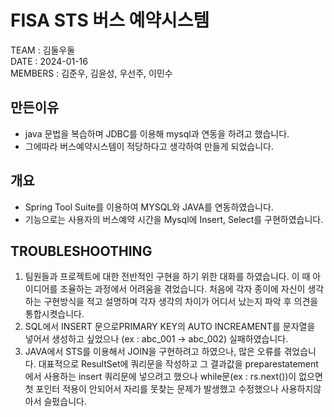 # FISA STS 버스 예약시스템
TEAM : 김둘우둘 <br>
DATE : 2024-01-16 <br>
MEMBERS : 김준우, 김윤성, 우선주, 이민수

## 만든이유
- java 문법을 복습하며 JDBC를 이용해 mysql과 연동을 하려고 했습니다.
- 그에따라 버스예약시스템이 적당하다고 생각하여 만들게 되었습니다.

## 개요
- Spring Tool Suite를 이용하여 MYSQL와 JAVA를 연동하였습니다.
- 기능으로는 사용자의 버스예약 시간을 Mysql에 Insert, Select를 구현하였습니다.

## TROUBLESHOOTHING
 1. 팀원들과 프로젝트에 대한 전반적인 구현을 하기 위한 대화를 하였습니다. 이 때 아이디어를 조율하는 과정에서 어려움을 겪었습니다. 처음에 각자 종이에 자신이 생각하는 구현방식을 적고 설명하며 각자 생각의 차이가 어디서 났는지 파악 후 의견을 통합시켯습니다.
 2. SQL에서 INSERT 문으로PRIMARY KEY의 AUTO INCREAMENT를 문자열을 넣어서 생성하고 싶었으나 (ex : abc_001 -> abc_002) 실패하였습니다.
 3. JAVA에서 STS를 이용해서 JOIN을 구현하려고 하였으나, 많은 오류를 겪었습니다. 대표적으로 ResultSet에 쿼리문을 작성하고 그 결과값을 preparestatement에서 사용하는 insert 쿼리문에 넣으려고 했으나 while문(ex : rs.next())이 없으면 첫 포인터 적용이 안되어서 자리를 못찾는 문제가 발생했고 수정했으나 사용하지않아서 슬펐습니다.
 